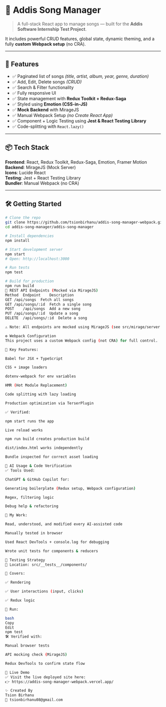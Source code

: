 # 🎵 Addis Song Manager

> A full-stack React app to manage songs — built for the **Addis Software Internship Test Project**.

It includes powerful CRUD features, global state, dynamic theming, and a fully **custom Webpack setup** (no CRA). 

---

## 🚀 Features

* ✅ Paginated list of songs *(title, artist, album, year, genre, duration)*
* ✅ Add, Edit, Delete songs *(CRUD)*
* ✅ Search & Filter functionality
* ✅ Fully responsive UI
* ✅ State management with **Redux Toolkit + Redux-Saga**
* ✅ Styled using **Emotion (CSS-in-JS)**
* ✅ **Mock Backend** with MirageJS
* ✅ Manual Webpack Setup *(no Create React App)*
* ✅ Component + Logic Testing using **Jest & React Testing Library**
* ✅ Code-splitting with `React.lazy()`

---

## 📦 Tech Stack

**Frontend**: React, Redux Toolkit, Redux-Saga, Emotion, Framer Motion  
**Backend**: MirageJS (Mock Server)  
**Icons**: Lucide React  
**Testing**: Jest + React Testing Library  
**Bundler**: Manual Webpack (no CRA)

---

## 🛠️ Getting Started

```bash
# Clone the repo
git clone https://github.com/tsionbirhanu/addis-song-manager-webpack.git
cd addis-song-manager/addis-song-manager

# Install dependencies
npm install

# Start development server
npm start
# Open: http://localhost:3000

# Run tests
npm test

# Build for production
npm run build
📡 REST API Endpoints (Mocked via MirageJS)
Method	Endpoint	Description
GET	/api/songs	Fetch all songs
GET	/api/songs/:id	Fetch a single song
POST	/api/songs	Add a new song
PUT	/api/songs/:id	Update a song
DELETE	/api/songs/:id	Delete a song

⚠️ Note: All endpoints are mocked using MirageJS (see src/mirage/server.js)

⚙️ Webpack Configuration
This project uses a custom Webpack config (not CRA) for full control.

🧩 Key Features:

Babel for JSX + TypeScript

CSS + image loaders

dotenv-webpack for env variables

HMR (Hot Module Replacement)

Code splitting with lazy loading

Production optimization via TerserPlugin

✅ Verified:

npm start runs the app

Live reload works

npm run build creates production build

dist/index.html works independently

Bundle inspected for correct asset loading

🤖 AI Usage & Code Verification
✅ Tools Used:

ChatGPT & GitHub Copilot for:

Generating boilerplate (Redux setup, Webpack configuration)

Regex, filtering logic

Debug help & refactoring

🧠 My Work:

Read, understood, and modified every AI-assisted code

Manually tested in browser

Used React DevTools + console.log for debugging

Wrote unit tests for components & reducers

🧪 Testing Strategy
📁 Location: src/__tests__/components/

🧬 Covers:

✅ Rendering

✅ User interactions (input, clicks)

✅ Redux logic

🧪 Run:

bash
Copy
Edit
npm test
🛠 Verified with:

Manual browser tests

API mocking check (MirageJS)

Redux DevTools to confirm state flow

🔗 Live Demo
✅ Visit the live deployed site here:
👉 https://addis-song-manager-webpack.vercel.app/

✨ Created By
Tsion Birhanu
📧 tsionbirhanu08@gmail.com


